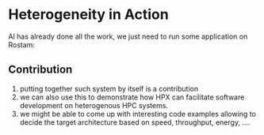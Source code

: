 <!-- Copyright (c) 2020 R. Tohid
Distributed under the Boost Software License, Version 1.0. (See accompanying
file LICENSE_1_0.txt or copy at http://www.boost.org/LICENSE_1_0.txt) -->

# Heterogeneity in Action

Al has already done all the work, we just need to run some application on Rostam:


## Contribution
1. putting together such system by itself is a contribution
2. we can also use this to demonstrate how HPX can facilitate software development on heterogenous HPC systems.
3. we might be able to come up with interesting code examples allowing to decide the target architecture based on speed, throughput, energy, ....